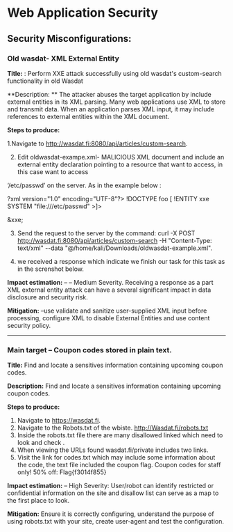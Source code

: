 # Web Application Security

## Security Misconfigurations: 

### Old wasdat- XML External Entity

**Title:** : Perform XXE attack successfully using old wasdat's custom-search functionality in old Wasdat

**Description: ** The attacker abuses the target application by include external entities in its XML parsing. Many web applications use XML to store and transmit data. When an application parses XML input, it may include references to external entities within the XML document.

**Steps to produce:**

1.Navigate to http://wasdat.fi:8080/api/articles/custom-search.

2. Edit oldwasdat-exampe.xml- MALICIOUS XML document and include an external entity declaration pointing to a resource that want to access, in this case want to access

  ‘/etc/passwd’ on the server. As in the example below :
  
   ?xml version="1.0" encoding="UTF-8"?>
  !DOCTYPE foo [<!ELEMENT foo ANY >
   !ENTITY xxe SYSTEM "file:///etc/passwd" >]>
  <search>&xxe;</search> 

3. Send the request to the server by the command:
  curl -X POST http://wasdat.fi:8080/api/articles/custom-search -H "Content-Type:
  text/xml" --data "@/home/kali/Downloads/oldwasdat-example.xml".

4. we received a response which indicate we finish our task for this task as in the screnshot
below.
   
**Impact estimation:**
– – Medium Severity. Receiving a response as a part XML external entity attack can have a several significant impact in data disclosure and security risk.

**Mitigation:**
–use validate and sanitize user-supplied XML input before processing, configure XML to disable External Entities and use content security policy.

---------------------------------------------------------------------------------------------------------------------

### Main target – Coupon codes stored in plain text.

**Title:** Find and locate a sensitives information containing upcoming coupon codes. 

**Description:** Find and locate a sensitives information containing upcoming coupon codes. 

**Steps to produce:**

1. Navigate to https://wasdat.fi.
2. Navigate to the Robots.txt of the wbiste.
    http://Wasdat.fi/robots.txt
3. Inside the robots.txt file there are many disallowed linked which need to look and check .
4. When viewing the URLs found wasdat.fi/private includes two links.
5. Visit the link for codes.txt which may include some information about the code, the text file included the coupon flag.
Coupon codes for staff only!
50% off: Flag{f3014f855}


**Impact estimation:**
– High Severity: User/robot can identify restricted or confidential information on the site and disallow list can serve as a map to the first place to look.


**Mitigation:** Ensure it is correctly configuring, understand the purpose of using robots.txt with your site, create user-agent and test the configuration. 



